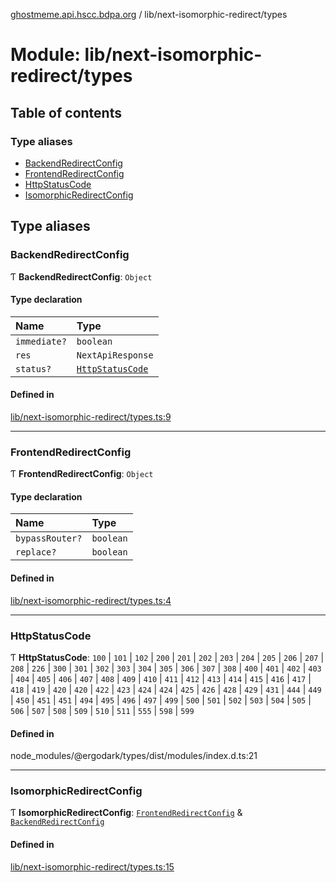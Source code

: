 [ghostmeme.api.hscc.bdpa.org][1] / lib/next-isomorphic-redirect/types

# Module: lib/next-isomorphic-redirect/types

## Table of contents

### Type aliases

- [BackendRedirectConfig][2]
- [FrontendRedirectConfig][3]
- [HttpStatusCode][4]
- [IsomorphicRedirectConfig][5]

## Type aliases

### BackendRedirectConfig

Ƭ **BackendRedirectConfig**: `Object`

#### Type declaration

| Name         | Type                  |
| :----------- | :-------------------- |
| `immediate?` | `boolean`             |
| `res`        | `NextApiResponse`     |
| `status?`    | [`HttpStatusCode`][4] |

#### Defined in

[lib/next-isomorphic-redirect/types.ts:9][6]

---

### FrontendRedirectConfig

Ƭ **FrontendRedirectConfig**: `Object`

#### Type declaration

| Name            | Type      |
| :-------------- | :-------- |
| `bypassRouter?` | `boolean` |
| `replace?`      | `boolean` |

#### Defined in

[lib/next-isomorphic-redirect/types.ts:4][7]

---

### HttpStatusCode

Ƭ **HttpStatusCode**: `100` | `101` | `102` | `200` | `201` | `202` | `203` |
`204` | `205` | `206` | `207` | `208` | `226` | `300` | `301` | `302` | `303` |
`304` | `305` | `306` | `307` | `308` | `400` | `401` | `402` | `403` | `404` |
`405` | `406` | `407` | `408` | `409` | `410` | `411` | `412` | `413` | `414` |
`415` | `416` | `417` | `418` | `419` | `420` | `420` | `422` | `423` | `424` |
`424` | `425` | `426` | `428` | `429` | `431` | `444` | `449` | `450` | `451` |
`451` | `494` | `495` | `496` | `497` | `499` | `500` | `501` | `502` | `503` |
`504` | `505` | `506` | `507` | `508` | `509` | `510` | `511` | `555` | `598` |
`599`

#### Defined in

node_modules/@ergodark/types/dist/modules/index.d.ts:21

---

### IsomorphicRedirectConfig

Ƭ **IsomorphicRedirectConfig**: [`FrontendRedirectConfig`][3] &
[`BackendRedirectConfig`][2]

#### Defined in

[lib/next-isomorphic-redirect/types.ts:15][8]

[1]: ../README.md
[2]: lib_next_isomorphic_redirect_types.md#backendredirectconfig
[3]: lib_next_isomorphic_redirect_types.md#frontendredirectconfig
[4]: lib_next_isomorphic_redirect_types.md#httpstatuscode
[5]: lib_next_isomorphic_redirect_types.md#isomorphicredirectconfig
[6]:
  https://github.com/nhscc/ghostmeme.api.hscc.bdpa.org/blob/9eb38c4/lib/next-isomorphic-redirect/types.ts#L9
[7]:
  https://github.com/nhscc/ghostmeme.api.hscc.bdpa.org/blob/9eb38c4/lib/next-isomorphic-redirect/types.ts#L4
[8]:
  https://github.com/nhscc/ghostmeme.api.hscc.bdpa.org/blob/9eb38c4/lib/next-isomorphic-redirect/types.ts#L15
